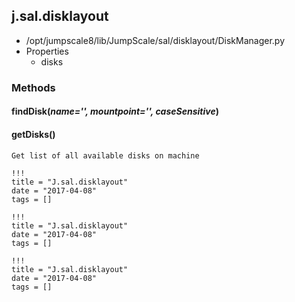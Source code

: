 <!-- toc -->
## j.sal.disklayout

- /opt/jumpscale8/lib/JumpScale/sal/disklayout/DiskManager.py
- Properties
    - disks

### Methods

#### findDisk(*name='', mountpoint='', caseSensitive*) 

#### getDisks() 

```
Get list of all available disks on machine

```


```
!!!
title = "J.sal.disklayout"
date = "2017-04-08"
tags = []
```

```
!!!
title = "J.sal.disklayout"
date = "2017-04-08"
tags = []
```

```
!!!
title = "J.sal.disklayout"
date = "2017-04-08"
tags = []
```
